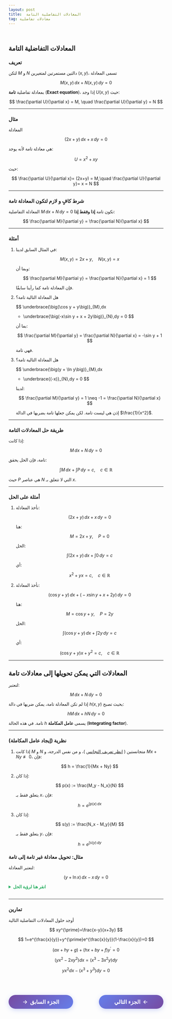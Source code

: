 ```yaml
---
layout: post
title:  المعادلات التفاضلية التامة
tag: معادلات تفاضلية
---
```


<br>

## المعادلات التفاضلية التامة

### تعريف

لتكن $M$ و $N$ دالتين مستمرتين لمتغيرين $(x,y)$، تسمى المعادلة  

$$
M(x,y)\,dx + N(x,y)\,dy = 0
$$

بمعادلة تفاضلية **تامة**  (**Exact equation**)، إذا وجد $U(x,y)$ حيث:

$$
\frac{\partial U}{\partial x} = M, \quad \frac{\partial U}{\partial y} = N
$$

---

### مثال

المعادلة

$$
(2x+y)\,dx + x\,dy = 0
$$

هي معادلة تامة لأنه يوجد:

$$
U = x^2 + xy
$$

حيث:

$$
\frac{\partial U}{\partial x}= (2x+y) = M,\quad \frac{\partial U}{\partial y}= x = N
$$

---

### شرط كافٍ و لازم لتكون المعادلة تامة

المعادلة التفاضلية $M\,dx + N\,dy = 0$ تكون تامة **إذا وفقط إذا**:

$$
\frac{\partial M}{\partial y} = \frac{\partial N}{\partial x}
$$

---

### أمثلة

1. في المثال السابق لدينا:

   $$
   M(x,y) = 2x + y, \quad N(x,y) = x
   $$

   وبما أن:

   $$
   \frac{\partial M}{\partial y} = \frac{\partial N}{\partial x} = 1
   $$

   فإن المعادلة تامة كما رأينا سابقًا.

2. هل المعادلة التالية تامة؟

   $$
   \underbrace{\big(\cos y + y\big)}_{M}\,dx
   + \underbrace{\big(-x\sin y + x + 2y\big)}_{N}\,dy = 0
   $$

   بما أن:

   $$
   \frac{\partial M}{\partial y} = \frac{\partial N}{\partial x} = -\sin y + 1
   $$

   فهي تامة.

3. هل المعادلة التالية تامة؟

   $$
   \underbrace{\big(y + \ln y\big)}_{M}\,dx
   + \underbrace{(-x)}_{N}\,dy = 0
   $$

   لدينا:

   $$
   \frac{\partial M}{\partial y} = 1 \neq -1 = \frac{\partial N}{\partial x}
   $$

   إذن هي ليست تامة. لكن يمكن جعلها تامة بضربها في الدالة $\frac{1}{x^2}$.

---

### طريقة حل المعادلات التامة

إذا كانت:

$$
M\,dx + N\,dy = 0
$$

تامة، فإن الحل يحقق:

$$
\int M\,dx + \int P\,dy = c, \quad c \in \mathbb{R}
$$

حيث $P$ هي عناصر $N$ التي لا تتعلق بـ $x$.

---

### أمثلة على الحل

1. نأخذ المعادلة:

   $$
   (2x+y)\,dx + x\,dy = 0
   $$

   هنا:

   $$
   M = 2x + y, \quad P = 0
   $$

   الحل:

   $$
   \int (2x + y)\,dx + \int 0\,dy = c
   $$

   أي:

   $$
   x^2 + yx = c, \quad c \in \mathbb{R}
   $$

2. نأخذ المعادلة:

   $$
   \big(\cos y + y\big)\,dx + \big(-x\sin y + x + 2y\big)\,dy = 0
   $$

   هنا:

   $$
   M = \cos y + y, \quad P = 2y
   $$

   الحل:

   $$
   \int (\cos y + y)\,dx + \int 2y\,dy = c
   $$

   أي:

   $$
   (\cos y + y)x + y^2 = c, \quad c \in \mathbb{R}
   $$

---

## المعادلات التي يمكن تحويلها إلى معادلات تامة

لنعتبر:

$$
M\,dx + N\,dy = 0
$$

إذا لم تكن المعادلة تامة، يمكن ضربها في دالة $h(x,y)$ بحيث تصبح:

$$
hM\,dx + hN\,dy = 0
$$

تامة. في هذه الحالة $h$ يسمى **عامل المكاملة**  (**Integrating factor**).

---

### نظرية (إيجاد عامل المكاملة)

1. إذا كانت $M$ و $N$ متجانستين ( [انظر تعريف التجانس](https://bmdz1.github.io/Diff_equa3/) )، و من نفس الدرجة، و $Mx + Ny \not\equiv 0$، فإن:

   $$
   h = \frac{1}{Mx + Ny}
   $$

2. إذا كان:

   $$
   p(x) := \frac{M_y - N_x}{N}
   $$

   يتعلق فقط بـ $x$، فإن:

   $$
   h = e^{\int p(x)\,dx}
   $$

3. إذا كان:

   $$
   s(y) := \frac{N_x - M_y}{M}
   $$

   يتعلق فقط بـ $y$، فإن:

   $$
   h = e^{\int s(y)\,dy}
   $$





### مثال: تحويل معادلة غير تامة إلى تامة

لنعتبر المعادلة:

$$
\big(y + \ln x\big)\,dx - x\,dy = 0
$$

<details>
<summary style="color: #27ae60; font-weight: bold;">انقر هنا لرؤية الحل</summary>

   
<b>الخطوة 1:</b> التحقق من التمام  

لدينا:

$$
\frac{\partial M}{\partial y} = 1, \quad \frac{\partial N}{\partial x} = -1
$$

إذن المعادلة <b>غير تامة</b>.

<br>


<b>الخطوة 2:</b> إيجاد عامل المكاملة  

$$
\mu(x) = \frac{\frac{\partial M}{\partial y} - \frac{\partial N}{\partial x}}{N}
= \frac{1 - (-1)}{-x} = \frac{-2}{x}
$$

بما أن هذه العبارة تتعلق فقط بـ $x$، فإن:

$$
h(x) = e^{\int \frac{-2}{x} \, dx} = e^{-2\ln x} = \frac{1}{x^2}
$$

<br>

<b>الخطوة 3:</b> ضرب المعادلة في عامل المكاملة  

تصبح:

$$
\frac{y + \ln x}{x^2} \, dx - \frac{1}{x} \, dy = 0
$$

حيث:

$$
M = \frac{y + \ln x}{x^2}, \quad N = -\frac{1}{x}
$$

<br>

<b>الخطوة 4:</b> الحل  

لدينا:

$$
P = 0
$$

إذن:

$$
\int \frac{y + \ln x}{x^2} \, dx = c, \quad c \in \mathbb{R}
$$

أي:

$$
\int \frac{\ln x}{x^2} \, dx - \frac{y}{x} = c
$$


<br>

<b>الخطوة 5:</b> الحل   حساب التكامل  

$$
\int \frac{\ln x}{x^2} \, dx
= -\frac{\ln x}{x} - \frac{1}{x}
$$

<br>

<b>النتيجة النهائية:</b> الحل  


$$
\boxed{y = -cx - \ln x - 1}, \quad c \in \mathbb{R}
$$

</details>

<br>

---



### تمارين


أوجد حلول المعادلات التفاضلية التالية


$$
xy^{\prime}=\frac{x-y}{x+3y}
$$

$$
1+e^{\frac{x}{y}}+y^{\prime}e^{\frac{x}{y}}(1-\frac{x}{y})=0
$$


$$
(ax+hy+g)+(hx+by+f)y^{\prime}=0
$$


$$
(yx^2-2xy^2)dx=(x^3-3x^2y)dy
$$

$$
yx^2dx-(x^3+y^3)dy=0
$$














<br>

<style>
.nav-buttons {
    display: flex;
    justify-content: space-between;
    align-items: center;
    margin: 40px 0;
    gap: 20px;
}
.nav-btn {
    background: linear-gradient(135deg, #667eea, #764ba2);
    color: white;
    border: none;
    padding: 12px 30px;
    border-radius: 25px;
    font-size: 1.1rem;
    font-weight: 600;
    cursor: pointer;
    transition: all 0.3s ease;
    box-shadow: 0 4px 15px rgba(102, 126, 234, 0.3);
    text-decoration: none;
    display: inline-flex;
    align-items: center;
    min-width: 150px;
    justify-content: center;
}
.nav-btn:hover {
    transform: translateY(-2px);
    box-shadow: 0 6px 20px rgba(102, 126, 234, 0.4);
    color: white;
    text-decoration: none;
}
.prev-btn {
    background: linear-gradient(135deg, #764ba2, #667eea);
}
.next-btn {
    background: linear-gradient(135deg, #667eea, #764ba2);
}
.arrow-right {
    margin-left: 8px;
    transition: transform 0.3s ease;
}
.arrow-left {
    margin-right: 8px;
    transition: transform 0.3s ease;
}
.nav-btn:hover .arrow-right {
    transform: translateX(3px);
}
.nav-btn:hover .arrow-left {
    transform: translateX(-3px);
}
@media (max-width: 768px) {
    .nav-buttons {
        flex-direction: column;
        gap: 15px;
    }
    .nav-btn {
        width: 100%;
        max-width: 300px;
    }
}
</style>

<div class="nav-buttons">
    <a href="https://bmdz1.github.io/Diff_equa3/" class="nav-btn prev-btn">
        <span class="arrow-left">→</span>الجزء السابق
    </a>
    <a href="https://bmdz1.github.io/Diff_equa4/" class="nav-btn next-btn">
        الجزء التالي<span class="arrow-right">←</span>
    </a>
</div>
